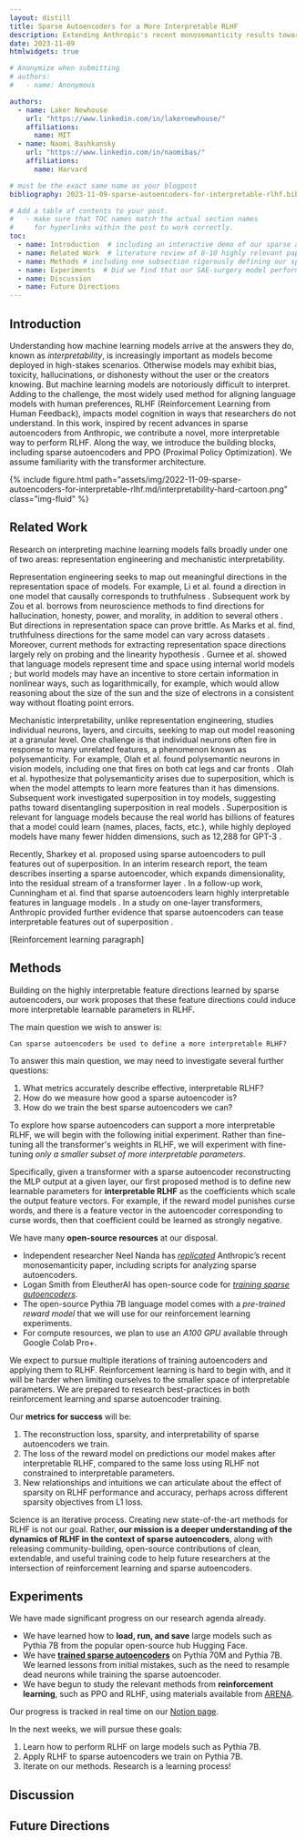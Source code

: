 ```yaml
---
layout: distill
title: Sparse Autoencoders for a More Interpretable RLHF
description: Extending Anthropic's recent monosemanticity results toward defining new learnable parameters for RLHF.
date: 2023-11-09
htmlwidgets: true

# Anonymize when submitting
# authors:
#   - name: Anonymous

authors:
  - name: Laker Newhouse
    url: "https://www.linkedin.com/in/lakernewhouse/"
    affiliations:
      name: MIT
  - name: Naomi Bashkansky
    url: "https://www.linkedin.com/in/naomibas/"
    affiliations:
      name: Harvard

# must be the exact same name as your blogpost
bibliography: 2023-11-09-sparse-autoencoders-for-interpretable-rlhf.bib

# Add a table of contents to your post.
#   - make sure that TOC names match the actual section names
#     for hyperlinks within the post to work correctly.
toc:
  - name: Introduction  # including an interactive demo of our sparse autoencoder for Pythia 6.9B
  - name: Related Work  # literature review of 8-10 highly relevant papers or blogs, with 1-3 sentences thoughtfully summarizing and connecting the idea in each one
  - name: Methods # including one subsection rigorously defining our sparse autoencoders, one subsection for PPO and the reward model (including our auxiliary parameters for RLHF), and one subsection for the datasets we experimented on (openwebtext, and a little with chess)
  - name: Experiments  # Did we find that our SAE-surgery model performed under RLHF? Example: could it detect to minimize swear words?
  - name: Discussion
  - name: Future Directions
---
```


## Introduction

Understanding how machine learning models arrive at the answers they do, known as *interpretability*, is increasingly important as models become deployed in high-stakes scenarios. Otherwise models may exhibit bias, toxicity, hallucinations, or dishonesty without the user or the creators knowing. But machine learning models are notoriously difficult to interpret. Adding to the challenge, the most widely used method for aligning language models with human preferences, RLHF (Reinforcement Learning from Human Feedback), impacts model cognition in ways that researchers do not understand. In this work, inspired by recent advances in sparse autoencoders from Anthropic, we contribute a novel, more interpretable way to perform RLHF. Along the way, we introduce the building blocks, including sparse autoencoders and PPO (Proximal Policy Optimization). We assume familiarity with the transformer architecture.

{% include figure.html path="assets/img/2022-11-09-sparse-autoencoders-for-interpretable-rlhf.md/interpretability-hard-cartoon.png" class="img-fluid" %}

## Related Work

Research on interpreting machine learning models falls broadly under one of two areas: representation engineering and mechanistic interpretability.

Representation engineering seeks to map out meaningful directions in the representation space of models. For example, Li et al. found a direction in one model that causally corresponds to truthfulness <d-cite key="li2023inferencetime" />. Subsequent work by Zou et al. borrows from neuroscience methods to find directions for hallucination, honesty, power, and morality, in addition to several others <d-cite key="zou2023representation" />. But directions in representation space can prove brittle. As Marks et al. find, truthfulness directions for the same model can vary across datasets <d-cite key="marks2023geometry" />. Moreover, current methods for extracting representation space directions largely rely on probing <d-cite key="belinkov-2022-probing" /> and the linearity hypothesis <d-cite key="elhage2022superposition" />. Gurnee et al. showed that language models represent time and space using internal world models <d-cite key="gurnee2023language" />; but world models may have an incentive to store certain information in nonlinear ways, such as logarithmically, for example, which would allow reasoning about the size of the sun and the size of electrons in a consistent way without floating point errors.

Mechanistic interpretability, unlike representation engineering, studies individual neurons, layers, and circuits, seeking to map out model reasoning at a granular level. One challenge is that individual neurons often fire in response to many unrelated features, a phenomenon known as polysemanticity. For example, Olah et al. found polysemantic neurons in vision models, including one that fires on both cat legs and car fronts <d-cite key="olah2020zoom"></d-cite>. Olah et al. hypothesize that polysemanticity arises due to superposition, which is when the model attempts to learn more features than it has dimensions. Subsequent work investigated superposition in toy models, suggesting paths toward disentangling superposition in real models <d-cite key="elhage2022superposition" />. Superposition is relevant for language models because the real world has billions of features that a model could learn (names, places, facts, etc.), while highly deployed models have many fewer hidden dimensions, such as 12,288 for GPT-3 <d-cite key="brown2020fewshot" />.

Recently, Sharkey et al. proposed using sparse autoencoders to pull features out of superposition. In an interim research report, the team describes inserting a sparse autoencoder, which expands dimensionality, into the residual stream of a transformer layer <d-cite key="sharkey2022interim" />. In a follow-up work, Cunningham et al. find that sparse autoencoders learn highly interpretable features in language models <d-cite key="cunningham2023sparse">. In a study on one-layer transformers, Anthropic provided further evidence that sparse autoencoders can tease interpretable features out of superposition <d-cite key="bricken2023monosemanticity" />.

[Reinforcement learning paragraph] <d-cite key="marks2023rlhf" />

## Methods

Building on the highly interpretable feature directions learned by sparse autoencoders, our work proposes that these feature directions could induce more interpretable learnable parameters in RLHF.

The main question we wish to answer is:

    Can sparse autoencoders be used to define a more interpretable RLHF?

To answer this main question, we may need to investigate several further questions:

1. What metrics accurately describe effective, interpretable RLHF?
2. How do we measure how good a sparse autoencoder is?
3. How do we train the best sparse autoencoders we can?

To explore how sparse autoencoders can support a more interpretable RLHF, we will begin with the following initial experiment. Rather than fine-tuning all the transformer's weights in RLHF, we will experiment with fine-tuning *only a smaller subset of more interpretable parameters*.

Specifically, given a transformer with a sparse autoencoder reconstructing the MLP output at a given layer, our first proposed method is to define new learnable parameters for **interpretable RLHF** as the coefficients which scale the output feature vectors. For example, if the reward model punishes curse words, and there is a feature vector in the autoencoder corresponding to curse words, then that coefficient could be learned as strongly negative.

We have many **open-source resources** at our disposal.
* Independent researcher Neel Nanda has [*replicated*](https://github.com/neelnanda-io/1L-Sparse-Autoencoder) Anthropic’s recent monosemanticity paper, including scripts for analyzing sparse autoencoders.
* Logan Smith from EleutherAI has open-source code for [*training sparse autoencoders*](https://github.com/loganriggs/sparse_coding).
* The open-source Pythia 7B language model comes with a *pre-trained reward model* that we will use for our reinforcement learning experiments.
* For compute resources, we plan to use an *A100 GPU* available through Google Colab Pro+.

We expect to pursue multiple iterations of training autoencoders and applying them to RLHF. Reinforcement learning is hard to begin with, and it will be harder when limiting ourselves to the smaller space of interpretable parameters. We are prepared to research best-practices in both reinforcement learning and sparse autoencoder training.

Our **metrics for success** will be:
1. The reconstruction loss, sparsity, and interpretability of sparse autoencoders we train.
2. The loss of the reward model on predictions our model makes after interpretable RLHF, compared to the same loss using RLHF not constrained to interpretable parameters.
3. New relationships and intuitions we can articulate about the effect of sparsity on RLHF performance and accuracy, perhaps across different sparsity objectives from L1 loss.

Science is an iterative process. Creating new state-of-the-art methods for RLHF is not our goal. Rather, **our mission is a deeper understanding of the dynamics of RLHF in the context of sparse autoencoders**, along with releasing community-building, open-source contributions of clean, extendable, and useful training code to help future researchers at the intersection of reinforcement learning and sparse autoencoders.

## Experiments

We have made significant progress on our research agenda already.
* We have learned how to **load, run, and save** large models such as Pythia 7B from the popular open-source hub Hugging Face.
* We have [**trained sparse autoencoders**](https://huggingface.co/naomi-laker/sparse-autoencoder/tree/main) on Pythia 70M and Pythia 7B. We learned lessons from initial mistakes, such as the need to resample dead neurons while training the sparse autoencoder.
* We have begun to study the relevant methods from **reinforcement learning**, such as PPO and RLHF, using materials available from [ARENA](https://arena-ch2-rl.streamlit.app/).

Our progress is tracked in real time on our [Notion page](https://invited-hacksaw-2fb.notion.site/Dictionary-Learning-Extension-1cd89e4193194bd39f500e2905e996b4).

In the next weeks, we will pursue these goals:
1. Learn how to perform RLHF on large models such as Pythia 7B.
2. Apply RLHF to sparse autoencoders we train on Pythia 7B.
3. Iterate on our methods. Research is a learning process!

## Discussion

## Future Directions
